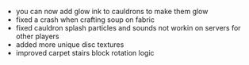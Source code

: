 - you can now add glow ink to cauldrons to make them glow
- fixed a crash when crafting soup on fabric
- fixed cauldron splash particles and sounds not workin on servers for other players
- added more unique disc textures
- improved carpet stairs block rotation logic